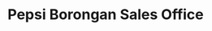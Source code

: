 ---
title: "Pepsi Borongan Sales Office"
url: /borongan/pepsi-borongan-sales-office/
shop: Getränke
---